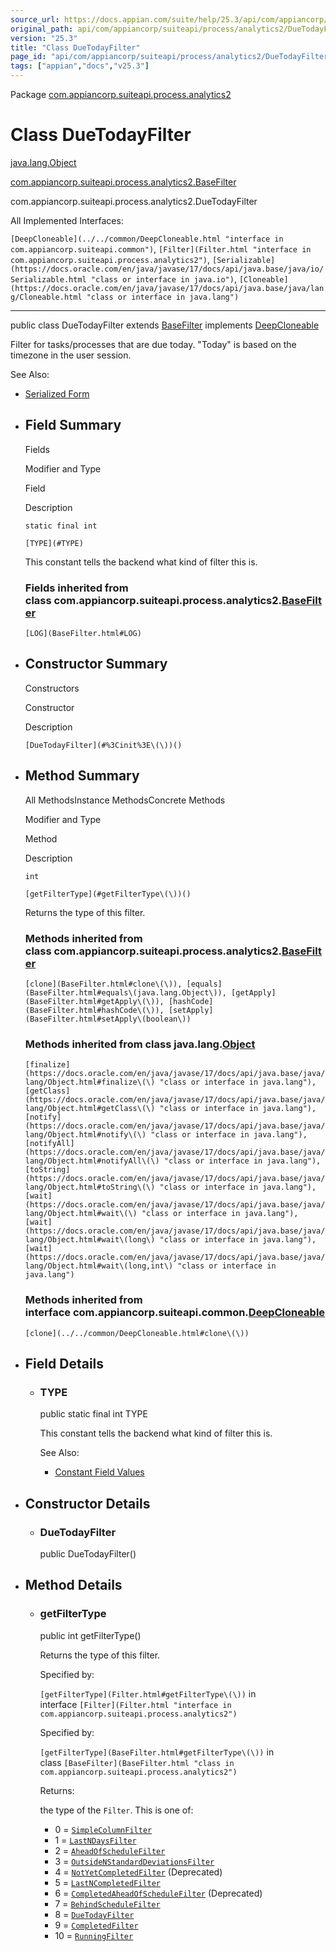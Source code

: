 ```yaml
---
source_url: https://docs.appian.com/suite/help/25.3/api/com/appiancorp/suiteapi/process/analytics2/DueTodayFilter.html
original_path: api/com/appiancorp/suiteapi/process/analytics2/DueTodayFilter.html
version: "25.3"
title: "Class DueTodayFilter"
page_id: "api/com/appiancorp/suiteapi/process/analytics2/DueTodayFilter"
tags: ["appian","docs","v25.3"]
---
```



Package [com.appiancorp.suiteapi.process.analytics2](package-summary.html)

# Class DueTodayFilter

[java.lang.Object](https://docs.oracle.com/en/java/javase/17/docs/api/java.base/java/lang/Object.html "class or interface in java.lang")

[com.appiancorp.suiteapi.process.analytics2.BaseFilter](BaseFilter.html "class in com.appiancorp.suiteapi.process.analytics2")

com.appiancorp.suiteapi.process.analytics2.DueTodayFilter

All Implemented Interfaces:

`[DeepCloneable](../../common/DeepCloneable.html "interface in com.appiancorp.suiteapi.common")`, `[Filter](Filter.html "interface in com.appiancorp.suiteapi.process.analytics2")`, `[Serializable](https://docs.oracle.com/en/java/javase/17/docs/api/java.base/java/io/Serializable.html "class or interface in java.io")`, `[Cloneable](https://docs.oracle.com/en/java/javase/17/docs/api/java.base/java/lang/Cloneable.html "class or interface in java.lang")`

* * *

public class DueTodayFilter extends [BaseFilter](BaseFilter.html "class in com.appiancorp.suiteapi.process.analytics2") implements [DeepCloneable](../../common/DeepCloneable.html "interface in com.appiancorp.suiteapi.common")

Filter for tasks/processes that are due today. "Today" is based on the timezone in the user session.

See Also:

-   [Serialized Form](../../../../../serialized-form.html#com.appiancorp.suiteapi.process.analytics2.DueTodayFilter)

-   ## Field Summary

    Fields

    Modifier and Type

    Field

    Description

    `static final int`

    `[TYPE](#TYPE)`

    This constant tells the backend what kind of filter this is.

    ### Fields inherited from class com.appiancorp.suiteapi.process.analytics2.[BaseFilter](BaseFilter.html "class in com.appiancorp.suiteapi.process.analytics2")

    `[LOG](BaseFilter.html#LOG)`

-   ## Constructor Summary

    Constructors

    Constructor

    Description

    `[DueTodayFilter](#%3Cinit%3E\(\))()`

-   ## Method Summary

    All MethodsInstance MethodsConcrete Methods

    Modifier and Type

    Method

    Description

    `int`

    `[getFilterType](#getFilterType\(\))()`

    Returns the type of this filter.

    ### Methods inherited from class com.appiancorp.suiteapi.process.analytics2.[BaseFilter](BaseFilter.html "class in com.appiancorp.suiteapi.process.analytics2")

    `[clone](BaseFilter.html#clone\(\)), [equals](BaseFilter.html#equals\(java.lang.Object\)), [getApply](BaseFilter.html#getApply\(\)), [hashCode](BaseFilter.html#hashCode\(\)), [setApply](BaseFilter.html#setApply\(boolean\))`

    ### Methods inherited from class java.lang.[Object](https://docs.oracle.com/en/java/javase/17/docs/api/java.base/java/lang/Object.html "class or interface in java.lang")

    `[finalize](https://docs.oracle.com/en/java/javase/17/docs/api/java.base/java/lang/Object.html#finalize\(\) "class or interface in java.lang"), [getClass](https://docs.oracle.com/en/java/javase/17/docs/api/java.base/java/lang/Object.html#getClass\(\) "class or interface in java.lang"), [notify](https://docs.oracle.com/en/java/javase/17/docs/api/java.base/java/lang/Object.html#notify\(\) "class or interface in java.lang"), [notifyAll](https://docs.oracle.com/en/java/javase/17/docs/api/java.base/java/lang/Object.html#notifyAll\(\) "class or interface in java.lang"), [toString](https://docs.oracle.com/en/java/javase/17/docs/api/java.base/java/lang/Object.html#toString\(\) "class or interface in java.lang"), [wait](https://docs.oracle.com/en/java/javase/17/docs/api/java.base/java/lang/Object.html#wait\(\) "class or interface in java.lang"), [wait](https://docs.oracle.com/en/java/javase/17/docs/api/java.base/java/lang/Object.html#wait\(long\) "class or interface in java.lang"), [wait](https://docs.oracle.com/en/java/javase/17/docs/api/java.base/java/lang/Object.html#wait\(long,int\) "class or interface in java.lang")`

    ### Methods inherited from interface com.appiancorp.suiteapi.common.[DeepCloneable](../../common/DeepCloneable.html "interface in com.appiancorp.suiteapi.common")

    `[clone](../../common/DeepCloneable.html#clone\(\))`

-   ## Field Details

    -   ### TYPE

        public static final int TYPE

        This constant tells the backend what kind of filter this is.

        See Also:

        -   [Constant Field Values](../../../../../constant-values.html#com.appiancorp.suiteapi.process.analytics2.DueTodayFilter.TYPE)

-   ## Constructor Details

    -   ### DueTodayFilter

        public DueTodayFilter()

-   ## Method Details

    -   ### getFilterType

        public int getFilterType()

        Returns the type of this filter.

        Specified by:

        `[getFilterType](Filter.html#getFilterType\(\))` in interface `[Filter](Filter.html "interface in com.appiancorp.suiteapi.process.analytics2")`

        Specified by:

        `[getFilterType](BaseFilter.html#getFilterType\(\))` in class `[BaseFilter](BaseFilter.html "class in com.appiancorp.suiteapi.process.analytics2")`

        Returns:

        the type of the `Filter`. This is one of:

        -   0 = [`SimpleColumnFilter`](SimpleColumnFilter.html "class in com.appiancorp.suiteapi.process.analytics2")
        -   1 = [`LastNDaysFilter`](LastNDaysFilter.html "class in com.appiancorp.suiteapi.process.analytics2")
        -   2 = [`AheadOfScheduleFilter`](AheadOfScheduleFilter.html "class in com.appiancorp.suiteapi.process.analytics2")
        -   3 = [`OutsideNStandardDeviationsFilter`](OutsideNStandardDeviationsFilter.html "class in com.appiancorp.suiteapi.process.analytics2")
        -   4 = [`NotYetCompletedFilter`](NotYetCompletedFilter.html "class in com.appiancorp.suiteapi.process.analytics2") (Deprecated)
        -   5 = [`LastNCompletedFilter`](LastNCompletedFilter.html "class in com.appiancorp.suiteapi.process.analytics2")
        -   6 = [`CompletedAheadOfScheduleFilter`](CompletedAheadOfScheduleFilter.html "class in com.appiancorp.suiteapi.process.analytics2") (Deprecated)
        -   7 = [`BehindScheduleFilter`](BehindScheduleFilter.html "class in com.appiancorp.suiteapi.process.analytics2")
        -   8 = [`DueTodayFilter`](DueTodayFilter.html "class in com.appiancorp.suiteapi.process.analytics2")
        -   9 = [`CompletedFilter`](CompletedFilter.html "class in com.appiancorp.suiteapi.process.analytics2")
        -   10 = [`RunningFilter`](RunningFilter.html "class in com.appiancorp.suiteapi.process.analytics2")